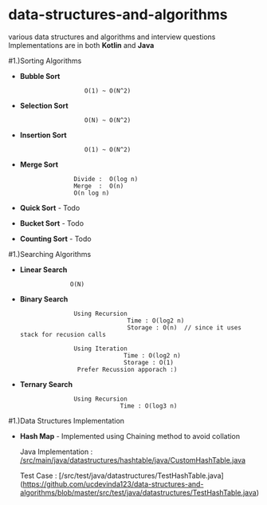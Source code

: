 # data-structures-and-algorithms
various data structures and algorithms and interview questions
Implementations are in both **Kotlin** and **Java**

#1.)Sorting Algorithms
- **Bubble Sort**     

                        O(1) ~ O(N^2)
- **Selection Sort**   

                        O(N) ~ O(N^2)
- **Insertion Sort**     
                        
                        O(1) ~ O(N^2)
- **Merge Sort**     
                     
                     Divide :  O(log n)
                     Merge  :  O(n) 
                     O(n log n) 
                     
- **Quick Sort**  - Todo

- **Bucket Sort**  - Todo 

- **Counting Sort**  - Todo
                     
#1.)Searching Algorithms

- **Linear Search**  

                    O(N)  
                    
- **Binary Search**  
                    
                     Using Recursion     
                                    Time : O(log2 n)
                                    Storage : O(n)  // since it uses stack for recusion calls
                                    
                     Using Iteration
                                   Time : O(log2 n)  
                                   Storage : O(1)
                      Prefer Recussion apporach :)  
                                 
- **Ternary Search**  
                     
                     Using Recursion     
                                  Time : O(log3 n)   
  
  
                                  
#1.)Data Structures Implementation
- **Hash Map** - Implemented using Chaining method to avoid collation  
   
   Java Implementation : [/src/main/java/datastructures/hashtable/java/CustomHashTable.java](https://github.com/ucdevinda123/data-structures-and-algorithms/blob/master/src/main/java/datastructures/hashtable/java/CustomHashTable.java)
        
   Test Case      : [/src/test/java/datastructures/TestHashTable.java] (https://github.com/ucdevinda123/data-structures-and-algorithms/blob/master/src/test/java/datastructures/TestHashTable.java)
                                                      
                       
